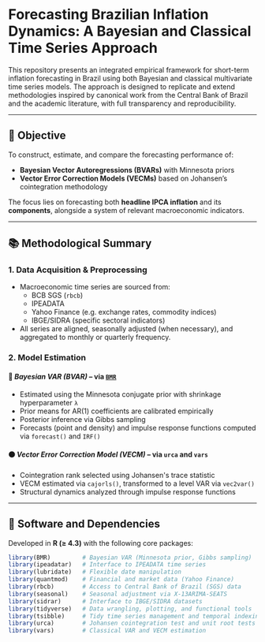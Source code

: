 # Forecasting Brazilian Inflation Dynamics: A Bayesian and Classical Time Series Approach

This repository presents an integrated empirical framework for short-term inflation forecasting in Brazil using both Bayesian and classical multivariate time series models. The approach is designed to replicate and extend methodologies inspired by canonical work from the Central Bank of Brazil and the academic literature, with full transparency and reproducibility.

---

## 🎯 Objective

To construct, estimate, and compare the forecasting performance of:

- **Bayesian Vector Autoregressions (BVARs)** with Minnesota priors
- **Vector Error Correction Models (VECMs)** based on Johansen’s cointegration methodology

The focus lies on forecasting both **headline IPCA inflation** and its **components**, alongside a system of relevant macroeconomic indicators.

---

## 📚 Methodological Summary

### 1. **Data Acquisition & Preprocessing**

- Macroeconomic time series are sourced from:
  - BCB SGS (`rbcb`)
  - IPEADATA
  - Yahoo Finance (e.g. exchange rates, commodity indices)
  - IBGE/SIDRA (specific sectoral indicators)
- All series are aligned, seasonally adjusted (when necessary), and aggregated to monthly or quarterly frequency.

### 2. **Model Estimation**

#### 🔵 *Bayesian VAR (BVAR)* – via [`BMR`](https://github.com/kthohr/BMR)

- Estimated using the Minnesota conjugate prior with shrinkage hyperparameter `λ`
- Prior means for AR(1) coefficients are calibrated empirically
- Posterior inference via Gibbs sampling
- Forecasts (point and density) and impulse response functions computed via `forecast()` and `IRF()`

#### ⚫ *Vector Error Correction Model (VECM)* – via `urca` and `vars`

- Cointegration rank selected using Johansen's trace statistic
- VECM estimated via `cajorls()`, transformed to a level VAR via `vec2var()`
- Structural dynamics analyzed through impulse response functions

---

## 🔧 Software and Dependencies

Developed in **R (≥ 4.3)** with the following core packages:

```r
library(BMR)         # Bayesian VAR (Minnesota prior, Gibbs sampling)
library(ipeadatar)   # Interface to IPEADATA time series
library(lubridate)   # Flexible date manipulation
library(quantmod)    # Financial and market data (Yahoo Finance)
library(rbcb)        # Access to Central Bank of Brazil (SGS) data
library(seasonal)    # Seasonal adjustment via X-13ARIMA-SEATS
library(sidrar)      # Interface to IBGE/SIDRA datasets
library(tidyverse)   # Data wrangling, plotting, and functional tools
library(tsibble)     # Tidy time series management and temporal indexing
library(urca)        # Johansen cointegration test and unit root tests
library(vars)        # Classical VAR and VECM estimation

